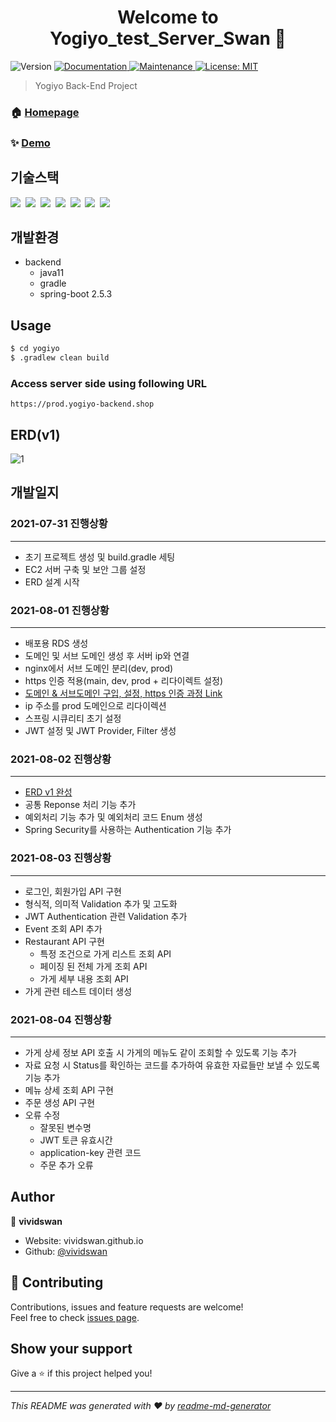 <h1 align="center">Welcome to Yogiyo_test_Server_Swan 👋</h1>
<p>
  <img alt="Version" src="https://img.shields.io/badge/version-1.0.0-blue.svg?cacheSeconds=2592000" />
  <a href="https://github.com/kefranabg/readme-md-generator#readme" target="_blank">
    <img alt="Documentation" src="https://img.shields.io/badge/documentation-yes-brightgreen.svg" />
  </a>
  <a href="https://github.com/kefranabg/readme-md-generator/graphs/commit-activity" target="_blank">
    <img alt="Maintenance" src="https://img.shields.io/badge/Maintained%3F-yes-green.svg" />
  </a>
  <a href="#" target="_blank">
    <img alt="License: MIT" src="https://img.shields.io/github/license/vividswan/Yogiyo_test_Server_Swan" />
  </a>
</p>

> Yogiyo Back-End Project

### 🏠 [Homepage](https://github.com/mock-rc1/Yogiyo_test_Server_Swan)

### ✨ [Demo](https://prod.yogiyo-backend.shop)

## 기술스택

<p>
  <img src="https://img.shields.io/badge/-SpringBoot-blue"/>&nbsp
  <img src="https://img.shields.io/badge/-JPA-red"/>&nbsp
  <img src="https://img.shields.io/badge/-MySQL-yellow"/>&nbsp
  <img src="https://img.shields.io/badge/-JWT-blue"/>&nbsp
  <img src="https://img.shields.io/badge/-AWS-orange"/>&nbsp
  <img src="https://img.shields.io/badge/-Nginx-red"/>&nbsp
  <img src="https://img.shields.io/badge/-SpringSecurity-black"/>&nbsp
</p>

## 개발환경

- backend
  - java11
  - gradle
  - spring-boot 2.5.3


## Usage

```sh
$ cd yogiyo
$ .gradlew clean build
```

### Access server side using following URL

```
https://prod.yogiyo-backend.shop
```

## ERD(v1)

![1](https://user-images.githubusercontent.com/54254402/127853971-cd688a19-347c-4fcb-bedd-f146e7646d53.png)


## 개발일지

### 2021-07-31 진행상황
- - -
- 초기 프로젝트 생성 및 build.gradle 세팅
- EC2 서버 구축 및 보안 그룹 설정
- ERD 설계 시작

### 2021-08-01 진행상황
- - -
- 배포용 RDS 생성
- 도메인 및 서브 도메인 생성 후 서버 ip와 연결
- nginx에서 서브 도메인 분리(dev, prod)
- https 인증 적용(main, dev, prod + 리다이렉트 설정)
- [도메인 & 서브도메인 구입, 설정, https 인증 과정 Link](https://vividswan.github.io/2021/08/01/AWS+%EB%B0%B0%ED%8F%AC-Sub-Domain%EC%97%90-HTTPS-%EC%9D%B8%EC%A6%9D%EB%B0%9B%EA%B8%B0.html)
- ip 주소를 prod 도메인으로 리다이렉션
- 스프링 시큐리티 초기 설정
- JWT 설정 및 JWT Provider, Filter 생성

### 2021-08-02 진행상황
- - -
- [ERD v1 완성](https://user-images.githubusercontent.com/54254402/127853971-cd688a19-347c-4fcb-bedd-f146e7646d53.png)
- 공통 Reponse 처리 기능 추가
- 예외처리 기능 추가 및 예외처리 코드 Enum 생성
- Spring Security를 사용하는 Authentication 기능 추가

### 2021-08-03 진행상황
- - -
- 로그인, 회원가입 API 구현
- 형식적, 의미적 Validation 추가 및 고도화
- JWT Authentication 관련 Validation 추가
- Event 조회 API 추가
- Restaurant API 구현
  - 특정 조건으로 가게 리스트 조회 API
  - 페이징 된 전체 가게 조회 API
  - 가게 세부 내용 조회 API
- 가게 관련 테스트 데이터 생성

### 2021-08-04 진행상황
- - -
- 가게 상세 정보 API 호출 시 가게의 메뉴도 같이 조회할 수 있도록 기능 추가
- 자료 요청 시 Status를 확인하는 코드를 추가하여 유효한 자료들만 보낼 수 있도록 기능 추가
- 메뉴 상세 조회 API 구현
- 주문 생성 API 구현
- 오류 수정
  - 잘못된 변수명
  - JWT 토큰 유효시간
  - application-key 관련 코드
  - 주문 추가 오류

## Author

👤 **vividswan**

* Website: vividswan.github.io
* Github: [@vividswan](https://github.com/vividswan)

## 🤝 Contributing

Contributions, issues and feature requests are welcome!<br />Feel free to check [issues page](https://github.com/mock-rc1/Yogiyo_test_Server_Swan/issues). 

## Show your support

Give a ⭐️ if this project helped you!

***
_This README was generated with ❤️ by [readme-md-generator](https://github.com/kefranabg/readme-md-generator)_